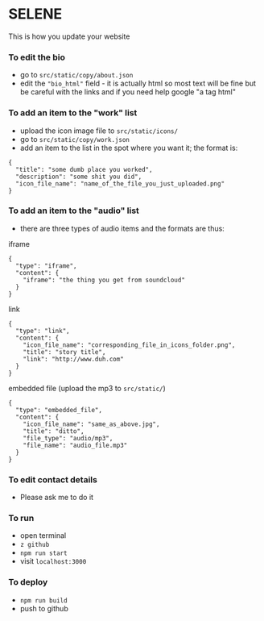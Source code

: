 # SELENE

This is how you update your website

### To edit the bio
  - go to `src/static/copy/about.json`
  - edit the `"bio_html"` field - it is actually html so most text will be fine but be careful with the links and if you need help google "a tag html"

### To add an item to the "work" list
  - upload the icon image file to  `src/static/icons/`
  - go to `src/static/copy/work.json`
  - add an item to the list in the spot where you want it; the format is:
```
{
  "title": "some dumb place you worked",
  "description": "some shit you did",
  "icon_file_name": "name_of_the_file_you_just_uploaded.png"
}
```

### To add an item to the "audio" list
  - there are three types of audio items and the formats are thus:

iframe
```
{
  "type": "iframe",
  "content": {
    "iframe": "the thing you get from soundcloud"
  }
}
```
link
```
{
  "type": "link",
  "content": {
    "icon_file_name": "corresponding_file_in_icons_folder.png",
    "title": "story title",
    "link": "http://www.duh.com"
  }
}
```

embedded file (upload the mp3 to `src/static/`)
```
{
  "type": "embedded_file",
  "content": {
    "icon_file_name": "same_as_above.jpg",
    "title": "ditto",
    "file_type": "audio/mp3",
    "file_name": "audio_file.mp3"
  }
}
```

### To edit contact details
  - Please ask me to do it

### To run 
- open terminal
- `z github`
- `npm run start`
- visit `localhost:3000`

### To deploy
- `npm run build`
- push to github
